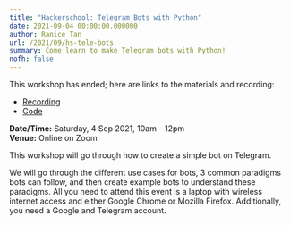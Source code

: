 ```yaml
---
title: "Hackerschool: Telegram Bots with Python"
date: 2021-09-04 00:00:00.000000
author: Ranice Tan
url: /2021/09/hs-tele-bots
summary: Come learn to make Telegram bots with Python!
nofh: false
---
```


This workshop has ended; here are links to the materials and recording:

- [Recording](https://www.youtube.com/watch?v=zdH48PQddZ0)
- [Code](https://github.com/DrWala/telegram-bot-workshop)

**Date/Time:** Saturday, 4 Sep 2021, 10am &ndash; 12pm<br />
**Venue:** Online on Zoom

This workshop will go through how to create a simple bot on Telegram.

We will go through the different use cases for bots, 3 common paradigms bots can follow, and then create example bots to understand these paradigms. All you need to attend this event is a laptop with wireless internet access and either Google Chrome or Mozilla Firefox. Additionally, you need a Google and Telegram account.